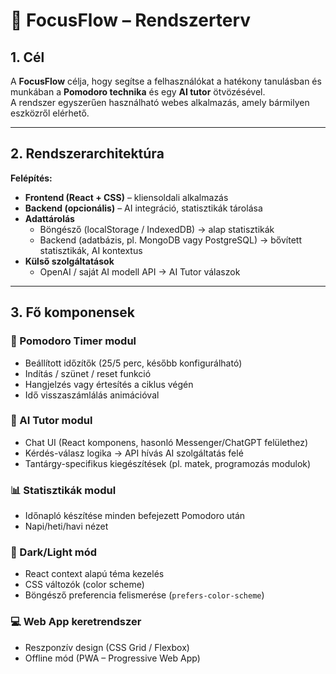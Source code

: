 # 📑 FocusFlow – Rendszerterv

## 1. Cél
A **FocusFlow** célja, hogy segítse a felhasználókat a hatékony tanulásban és munkában a **Pomodoro technika** és egy **AI tutor** ötvözésével.  
A rendszer egyszerűen használható webes alkalmazás, amely bármilyen eszközről elérhető.

---

## 2. Rendszerarchitektúra

**Felépítés:**
- **Frontend (React + CSS)** – kliensoldali alkalmazás
- **Backend (opcionális)** – AI integráció, statisztikák tárolása
- **Adattárolás**
  - Böngésző (localStorage / IndexedDB) → alap statisztikák
  - Backend (adatbázis, pl. MongoDB vagy PostgreSQL) → bővített statisztikák, AI kontextus
- **Külső szolgáltatások**
  - OpenAI / saját AI modell API → AI Tutor válaszok

---

## 3. Fő komponensek

### 🎯 Pomodoro Timer modul
- Beállított időzítők (25/5 perc, később konfigurálható)
- Indítás / szünet / reset funkció
- Hangjelzés vagy értesítés a ciklus végén
- Idő visszaszámlálás animációval

### 🤖 AI Tutor modul
- Chat UI (React komponens, hasonló Messenger/ChatGPT felülethez)
- Kérdés-válasz logika → API hívás AI szolgáltatás felé
- Tantárgy-specifikus kiegészítések (pl. matek, programozás modulok)

### 📊 Statisztikák modul
- Időnapló készítése minden befejezett Pomodoro után
- Napi/heti/havi nézet

### 🌙 Dark/Light mód
- React context alapú téma kezelés
- CSS változók (color scheme)
- Böngésző preferencia felismerése (`prefers-color-scheme`)

### 💻 Web App keretrendszer
- Reszponzív design (CSS Grid / Flexbox)
- Offline mód (PWA – Progressive Web App)
